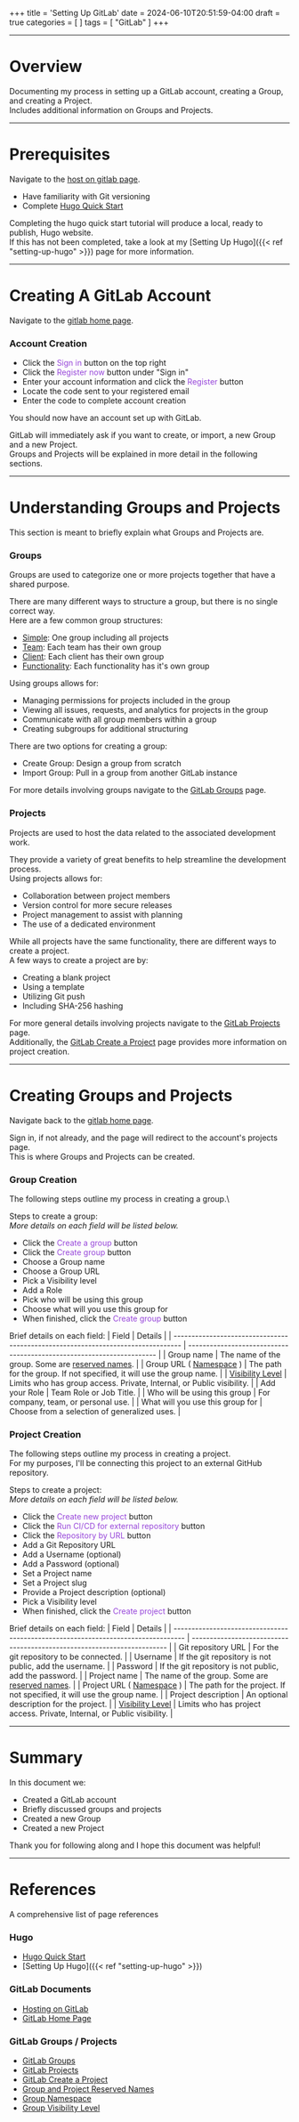+++
title = 'Setting Up GitLab'
date = 2024-06-10T20:51:59-04:00
draft = true
categories = [
]
tags = [
    "GitLab"
]
+++

<style>
.file-color {
    color: #3067FF;
}
.direction-color {
    color: #9746DA;
}
</style>

---

# Overview
Documenting my process in setting up a GitLab account, creating a Group, and creating a Project.\
Includes additional information on Groups and Projects.

---

# Prerequisites
Navigate to the [host on gitlab page](https://gohugo.io/hosting-and-deployment/hosting-on-gitlab/).

- Have familiarity with Git versioning
- Complete [Hugo Quick Start](https://gohugo.io/getting-started/quick-start/)

Completing the hugo quick start tutorial will produce a local, ready to publish, Hugo website.\
If this has not been completed, take a look at my [Setting Up Hugo]({{< ref "setting-up-hugo" >}}) page for more information.

---

# Creating A GitLab Account
Navigate to the [gitlab home page](https://gitlab.com/).

### Account Creation
- Click the <span class="direction-color">Sign in</span> button on the top right
- Click the <span class="direction-color">Register now</span> button under "Sign in"
- Enter your account information and click the <span class="direction-color">Register</span> button
- Locate the code sent to your registered email
- Enter the code to complete account creation

You should now have an account set up with GitLab.

GitLab will immediately ask if you want to create, or import, a new Group and a new Project.\
Groups and Projects will be explained in more detail in the following sections.

---

# Understanding Groups and Projects
This section is meant to briefly explain what Groups and Projects are.

### Groups
Groups are used to categorize one or more projects together that have a shared purpose.

There are many different ways to structure a group, but there is no single correct way.\
Here are a few common group structures:
- <u>Simple</u>: One group including all projects
- <u>Team</u>: Each team has their own group
- <u>Client</u>: Each client has their own group
- <u>Functionality</u>: Each functionality has it's own group

Using groups allows for:
- Managing permissions for projects included in the group
- Viewing all issues, requests, and analytics for projects in the group
- Communicate with all group members within a group
- Creating subgroups for additional structuring

There are two options for creating a group:
- Create Group: Design a group from scratch
- Import Group: Pull in a group from another GitLab instance

For more details involving groups navigate to the [GitLab Groups](https://docs.gitlab.com/ee/user/group/) page.

### Projects
Projects are used to host the data related to the associated development work.

They provide a variety of great benefits to help streamline the development process.\
Using projects allows for:
- Collaboration between project members
- Version control for more secure releases
- Project management to assist with planning
- The use of a dedicated environment

While all projects have the same functionality, there are different ways to create a project.\
A few ways to create a project are by:
- Creating a blank project
- Using a template
- Utilizing Git push
- Including SHA-256 hashing

For more general details involving projects navigate to the [GitLab Projects](https://docs.gitlab.com/ee/user/get_started/get_started_projects.html) page.\
Additionally, the [GitLab Create a Project](https://docs.gitlab.com/ee/user/project/index.html) page provides more information on project creation.

---

# Creating Groups and Projects
Navigate back to the [gitlab home page](https://gitlab.com/).

Sign in, if not already, and the page will redirect to the account's projects page.\
This is where Groups and Projects can be created.

### Group Creation
The following steps outline my process in creating a group.\

Steps to create a group:\
*More details on each field will be listed below.*
- Click the <span class="direction-color">Create a group</span> button
- Click the <span class="direction-color">Create group</span> button
- Choose a Group name
- Choose a Group URL
- Pick a Visibility level
- Add a Role
- Pick who will be using this group
- Choose what will you use this group for
- When finished, click the <span class="direction-color">Create group</span> button

Brief details on each field:
| Field                                                                            | Details                                                               |
| -------------------------------------------------------------------------------- | --------------------------------------------------------------------- |
| Group name                                      | The name of the group. Some are [reserved names](https://docs.gitlab.com/ee/user/reserved_names.html). |
| Group URL ( [Namespace](https://docs.gitlab.com/ee/user/namespace/index.html) )  | The path for the group. If not specified, it will use the group name. |
| [Visibility Level](https://docs.gitlab.com/ee/user/public_access.html)           | Limits who has group access. Private, Internal, or Public visibility. |
| Add your Role                                                                    | Team Role or Job Title.                                               |
| Who will be using this group                                                     | For company, team, or personal use.                                   |
| What will you use this group for                                                 | Choose from a selection of generalized uses.                          |

### Project Creation
The following steps outline my process in creating a project.\
For my purposes, I'll be connecting this project to an external GitHub repository.

Steps to create a project:\
*More details on each field will be listed below.*
- Click the <span class="direction-color">Create new project</span> button
- Click the <span class="direction-color">Run CI/CD for external repository</span> button
- Click the <span class="direction-color">Repository by URL</span> button
- Add a Git Repository URL
- Add a Username (optional)
- Add a Password (optional)
- Set a Project name
- Set a Project slug
- Provide a Project description (optional)
- Pick a Visibility level
- When finished, click the <span class="direction-color">Create project</span> button

Brief details on each field:
| Field                                                                             | Details                                                                 |
| --------------------------------------------------------------------------------- | ----------------------------------------------------------------------- |
| Git repository URL                                                                | For the git repository to be connected.                                 |
| Username                                                                          | If the git repository is not public, add the username.                  |
| Password                                                                          | If the git repository is not public, add the password.                  |
| Project name                                      | The name of the group. Some are [reserved names](https://docs.gitlab.com/ee/user/reserved_names.html).  |
| Project URL ( [Namespace](https://docs.gitlab.com/ee/user/namespace/index.html) ) | The path for the project. If not specified, it will use the group name. |
| Project description                                                               | An optional description for the project.                                |
| [Visibility Level](https://docs.gitlab.com/ee/user/public_access.html)            | Limits who has project access. Private, Internal, or Public visibility. |

---

# Summary
In this document we:
- Created a GitLab account
- Briefly discussed groups and projects
- Created a new Group
- Created a new Project

Thank you for following along and I hope this document was helpful!

---

# References
A comprehensive list of page references

### Hugo
- [Hugo Quick Start](https://gohugo.io/getting-started/quick-start/)
- [Setting Up Hugo]({{< ref "setting-up-hugo" >}})

### GitLab Documents
- [Hosting on GitLab](https://gohugo.io/hosting-and-deployment/hosting-on-gitlab/)
- [GitLab Home Page](https://gitlab.com/)

### GitLab Groups / Projects
- [GitLab Groups](https://docs.gitlab.com/ee/user/group/)
- [GitLab Projects](https://docs.gitlab.com/ee/user/get_started/get_started_projects.html)
- [GitLab Create a Project](https://docs.gitlab.com/ee/user/project/index.html)
- [Group and Project Reserved Names](https://docs.gitlab.com/ee/user/reserved_names.html)
- [Group Namespace](https://docs.gitlab.com/ee/user/namespace/index.html)
- [Group Visibility Level](https://docs.gitlab.com/ee/user/public_access.html)